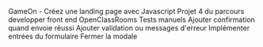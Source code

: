 GameOn - Créez une landing page avec Javascript Projet 4 du parcours developper front end OpenClassRooms
Tests manuels
Ajouter confirmation quand envoie réussi
Ajouter validation ou messages d'erreur
Implémenter entrées du formulaire
Fermer la modale
